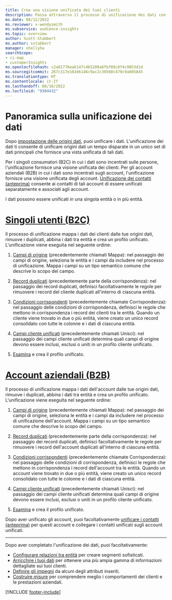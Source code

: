 ```yaml
---
title: Crea una visione unificata dei tuoi clienti
description: Passa attraverso il processo di unificazione dei dati con i tuoi dati per creare un unico dataset principale dell'account o dei profili dei clienti.
ms.date: 08/12/2022
ms.reviewer: v-wendysmith
ms.subservice: audience-insights
ms.topic: overview
author: Scott-Stabbert
ms.author: sstabbert
manager: shellyha
searchScope:
- ci-map
- customerInsights
ms.openlocfilehash: c2a81776eab147c4b5209a6fbf89c0f4c9853d1d
ms.sourcegitcommit: 267c317e10166146c9ac2c30560c479c9a005845
ms.translationtype: HT
ms.contentlocale: it-IT
ms.lasthandoff: 08/16/2022
ms.locfileid: "9304432"
---
```

# <a name="data-unification-overview"></a>Panoramica sulla unificazione dei dati

Dopo [impostazione delle origini dati](data-sources.md), puoi unificare i dati. L'unificazione dei dati ti consente di unificare origini dati un tempo disparate in un unico set di dati principali che fornisce una vista unificata di tali dati.

Per i singoli consumatori (B2C) in cui i dati sono incentrati sulle persone, l'unificazione fornisce una visione unificata dei clienti. Per gli account aziendali (B2B) in cui i dati sono incentrati sugli account, l'unificazione fornisce una visione unificata degli account. [Unificazione dei contatti (anteprima)](data-unification-contacts.md) consente ai contatti di tali account di essere unificati separatamente e associati agli account.

I dati possono essere unificati in una singola entità o in più entità.

# <a name="individual-consumers-b-to-c"></a>[Singoli utenti (B2C)](#tab/b2c)

Il processo di unificazione mappa i dati dei clienti dalle tue origini dati, rimuove i duplicati, abbina i dati tra entità e crea un profilo unificato. L'unificazione viene eseguita nel seguente ordine:

1. [Campi di origine](map-entities.md) (precedentemente chiamati Mappa): nel passaggio dei campi di origine, seleziona le entità e i campi da includere nel processo di unificazione. Mappa i campi su un tipo semantico comune che descrive lo scopo del campo.

1. [Record duplicati](remove-duplicates.md) (precedentemente parte della corrispondenza): nel passaggio dei record duplicati, definisci facoltativamente le regole per rimuovere i record del cliente duplicati all'interno di ciascuna entità.

1. [Condizioni corrispondenti](match-entities.md) (precedentemente chiamate Corrispondenza): nel passaggio delle condizioni di corrispondenza, definisci le regole che mettono in corrispondenza i record dei clienti tra le entità. Quando un cliente viene trovato in due o più entità, viene creato un unico record consolidato con tutte le colonne e i dati di ciascuna entità.

1. [Campi cliente unificati](merge-entities.md) (precedentemente chiamati Unisci): nel passaggio dei campi cliente unificati determina quali campi di origine devono essere inclusi, esclusi o uniti in un profilo cliente unificato.  

1. [Esamina](review-unification.md) e crea il profilo unificato.

# <a name="business-accounts-b-to-b"></a>[Account aziendali (B2B)](#tab/b2b)

Il processo di unificazione mappa i dati dell'account dalle tue origini dati, rimuove i duplicati, abbina i dati tra entità e crea un profilo unificato. L'unificazione viene eseguita nel seguente ordine:

1. [Campi di origine](map-entities.md) (precedentemente chiamati Mappa): nel passaggio dei campi di origine, seleziona le entità e i campi da includere nel processo di unificazione dell'account. Mappa i campi su un tipo semantico comune che descrive lo scopo del campo.

1. [Record duplicati](remove-duplicates.md) (precedentemente parte della corrispondenza): nel passaggio dei record duplicati, definisci facoltativamente le regole per rimuovere i record dell'account duplicati all'interno di ciascuna entità.

1. [Condizioni corrispondenti](match-entities.md) (precedentemente chiamate Corrispondenza): nel passaggio delle condizioni di corrispondenza, definisci le regole che mettono in corrispondenza i record dell'account tra le entità. Quando un account viene trovato in due o più entità, viene creato un unico record consolidato con tutte le colonne e i dati di ciascuna entità.

1. [Campi cliente unificati](merge-entities.md) (precedentemente chiamati Unisci): nel passaggio dei campi cliente unificati determina quali campi di origine devono essere inclusi, esclusi o uniti in un profilo cliente unificato.  

1. [Esamina](review-unification.md) e crea il profilo unificato.

Dopo aver unificato gli account, puoi facoltativamente [unificare i contatti (anteprima)](data-unification-contacts.md) per questi account e collegare i contatti unificati sugli account unificati.

---

Dopo aver completato l'unificazione dei dati, puoi facoltativamente:

- [Configurare relazioni tra entità](relationships.md) per creare segmenti sofisticati.
- [Arricchire i tuoi dati](enrichment-hub.md) per ottenere una più ampia gamma di informazioni dettagliate sui tuoi clienti.
- [Definire gli impegni](activities.md) da alcuni degli attributi inseriti.
- [Costruire misure](measures.md) per comprendere meglio i comportamenti dei clienti e le prestazioni aziendali.

[!INCLUDE [footer-include](includes/footer-banner.md)]
